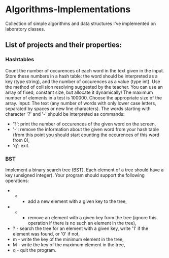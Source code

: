 # Algorithms-Implementations
Collection of simple algorithms and data structures I've implemented on laboratory classes.
## List of projects and their properties:
### Hashtables
Count the number of occurences of each word in the text given in the input. Store these numbers in a hash table: the word should be interpreted as a key (type string), and the number of occurences as a value (type int). Use the method of collision resolving suggested by the teacher.
You can use an array of fixed, constant size, but allocate it dynamically! The maximum number of elements in a test is 100000. Choose the appropriate size of the array.
Input:
The text (any number of words with only lower case letters, separated by spaces or new line characters). The words starting with character '?' and '-' should be interpreted as commands:
- '?': print the number of occurences of the given word on the screen,
- '-': remove the information about the given word from your hash table (from this point you should start counting the occurences of this word from 0),
- 'q': exit.
### BST
Implement a binary search tree (BST). Each element of a tree should have a key (unsigned integer).
Your program should support the following operations:
- + - add a new element with a given key to the tree,
- - - remove an element with a given key from the tree (ignore this operation if there is no such an element in the tree),
- ? - search the tree for an element with a given key, write '1' if the element was found, or '0' if not,
- m - write the key of the minimum element in the tree,
- M - write the key of the maximum element in the tree,
- q - quit the program.
